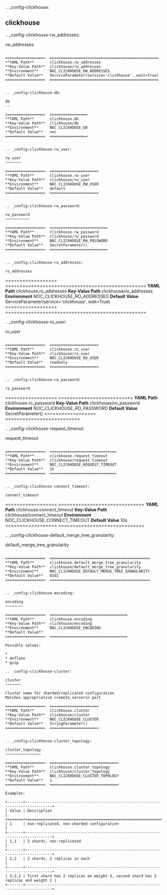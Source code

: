 .. _config-clickhouse:

clickhouse
----------


.. _config-clickhouse-rw_addresses:

rw_addresses
~~~~~~~~~~~~

==================  =================================================
**YAML Path**       clickhouse.rw_addresses
**Key-Value Path**  clickhouse/rw_addresses
**Environment**     NOC_CLICKHOUSE_RW_ADDRESSES
**Default Value**   ServiceParameter(service='clickhouse', wait=True)
==================  =================================================


.. _config-clickhouse-db:

db
--

==================  =================
**YAML Path**       clickhouse.db
**Key-Value Path**  clickhouse/db
**Environment**     NOC_CLICKHOUSE_DB
**Default Value**   noc
==================  =================


.. _config-clickhouse-rw_user:

rw_user
~~~~~~~

==================  ======================
**YAML Path**       clickhouse.rw_user
**Key-Value Path**  clickhouse/rw_user
**Environment**     NOC_CLICKHOUSE_RW_USER
**Default Value**   default
==================  ======================


.. _config-clickhouse-rw_password:

rw_password
~~~~~~~~~~~

==================  ==========================
**YAML Path**       clickhouse.rw_password
**Key-Value Path**  clickhouse/rw_password
**Environment**     NOC_CLICKHOUSE_RW_PASSWORD
**Default Value**   SecretParameter()
==================  ==========================


.. _config-clickhouse-ro_addresses:

ro_addresses
~~~~~~~~~~~~

==================  =================================================
**YAML Path**       clickhouse.ro_addresses
**Key-Value Path**  clickhouse/ro_addresses
**Environment**     NOC_CLICKHOUSE_RO_ADDRESSES
**Default Value**   ServiceParameter(service='clickhouse', wait=True)
==================  =================================================


.. _config-clickhouse-ro_user:

ro_user
~~~~~~~

==================  ======================
**YAML Path**       clickhouse.ro_user
**Key-Value Path**  clickhouse/ro_user
**Environment**     NOC_CLICKHOUSE_RO_USER
**Default Value**   readonly
==================  ======================


.. _config-clickhouse-ro_password:

ro_password
~~~~~~~~~~~

==================  ==========================
**YAML Path**       clickhouse.ro_password
**Key-Value Path**  clickhouse/ro_password
**Environment**     NOC_CLICKHOUSE_RO_PASSWORD
**Default Value**   SecretParameter()
==================  ==========================


.. _config-clickhouse-request_timeout:

request_timeout
~~~~~~~~~~~~~~~

==================  ==============================
**YAML Path**       clickhouse.request_timeout
**Key-Value Path**  clickhouse/request_timeout
**Environment**     NOC_CLICKHOUSE_REQUEST_TIMEOUT
**Default Value**   1h
==================  ==============================


.. _config-clickhouse-connect_timeout:

connect_timeout
~~~~~~~~~~~~~~~

==================  ==============================
**YAML Path**       clickhouse.connect_timeout
**Key-Value Path**  clickhouse/connect_timeout
**Environment**     NOC_CLICKHOUSE_CONNECT_TIMEOUT
**Default Value**   10s
==================  ==============================


.. _config-clickhouse-default_merge_tree_granularity:

default_merge_tree_granularity
~~~~~~~~~~~~~~~~~~~~~~~~~~~~~~

==================  =============================================
**YAML Path**       clickhouse.default_merge_tree_granularity
**Key-Value Path**  clickhouse/default_merge_tree_granularity
**Environment**     NOC_CLICKHOUSE_DEFAULT_MERGE_TREE_GRANULARITY
**Default Value**   8192
==================  =============================================


.. _config-clickhouse-encoding:

encoding
~~~~~~~~

==================  ===================================
**YAML Path**       clickhouse.encoding
**Key-Value Path**  clickhouse/encoding
**Environment**     NOC_CLICKHOUSE_ENCODING
**Default Value**
==================  ===================================

Possible values:

*
* deflate
* gzip

.. _config-clickhouse-cluster:

cluster
~~~~~~~

Cluster name for sharded/replicated configuration
Matches appropriative <remote_servers> part

==================  ======================
**YAML Path**       clickhouse.cluster
**Key-Value Path**  clickhouse/cluster
**Environment**     NOC_CLICKHOUSE_CLUSTER
**Default Value**   StringParameter()
==================  ======================


.. _config-clickhouse-cluster_topology:

cluster_topology
~~~~~~~~~~~~~~~~

==================  ===============================
**YAML Path**       clickhouse.cluster_topology
**Key-Value Path**  clickhouse/cluster_topology
**Environment**     NOC_CLICKHOUSE_CLUSTER_TOPOLOGY
**Default Value**   1
==================  ===============================

Examples:

+-------+----------------------------------------------------------------------------------+
| Value | Description                                                                      |
+=======+==================================================================================+
| 1     | non-replicated, non-sharded configuration                                        |
+-------+----------------------------------------------------------------------------------+
| 1,1   | 2 shards, non-replicated                                                         |
+-------+----------------------------------------------------------------------------------+
| 2,2   | 2 shards, 2 replicas in each                                                     |
+-------+----------------------------------------------------------------------------------+
| 3:2,2 | first shard has 2 replicas an weight 3, second shard has 2 replicas and weight 1 |
+-------+----------------------------------------------------------------------------------+


